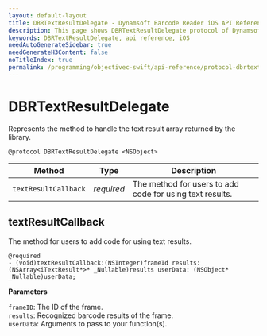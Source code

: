 ```yaml
---
layout: default-layout
title: DBRTextResultDelegate - Dynamsoft Barcode Reader iOS API Reference
description: This page shows DBRTextResultDelegate protocol of Dynamsoft Barcode Reader for iOS SDK.
keywords: DBRTextResultDelegate, api reference, iOS
needAutoGenerateSidebar: true
needGenerateH3Content: false
noTitleIndex: true
permalink: /programming/objectivec-swift/api-reference/protocol-dbrtextresultdelegate-v8.9.3.html
---
```


# DBRTextResultDelegate

Represents the method to handle the text result array returned by the library.

```objc
@protocol DBRTextResultDelegate <NSObject>
```

| Method | Type | Description |
| ------ | ---- | ----------- |
| `textResultCallback` | *required* | The method for users to add code for using text results. |

## textResultCallback

The method for users to add code for using text results.

```objc
@required
- (void)textResultCallback:(NSInteger)frameId results:(NSArray<iTextResult*>* _Nullable)results userData: (NSObject* _Nullable)userData;
```

**Parameters**

`frameID`: The ID of the frame.  
`results`: Recognized barcode results of the frame.  
`userData`: Arguments to pass to your function(s).
